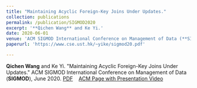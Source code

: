 ```yaml
---
title: "Maintaining Acyclic Foreign-Key Joins Under Updates."
collection: publications
permalink: /publication/SIGMOD2020
excerpt: '**Qichen Wang** and Ke Yi.'
date: 2020-06-01
venue: 'ACM SIGMOD International Conference on Management of Data (**SIGMOD**)'
paperurl: 'https://www.cse.ust.hk/~yike/sigmod20.pdf'

---
```


**Qichen Wang** and Ke Yi. "Maintaining Acyclic Foreign-Key Joins Under Updates." ACM SIGMOD International Conference on Management of Data (**SIGMOD**), June 2020. [PDF](https://www.cse.ust.hk/~yike/sigmod20.pdf) &nbsp;&nbsp; [ACM Page with Presentation Video](https://dl.acm.org/doi/10.1145/3318464.3380586)


<!-- citation: 'Your Name, You. (2010). &quot;Paper Title Number 2.&quot; <i>Journal 1</i>. 1(2).'
This paper is about the number 2. The number 3 is left for future work.

[Download paper here](http://academicpages.github.io/files/paper2.pdf)

Recommended citation: Your Name, You. (2010). "Paper Title Number 2." <i>Journal 1</i>. 1(2). -->
